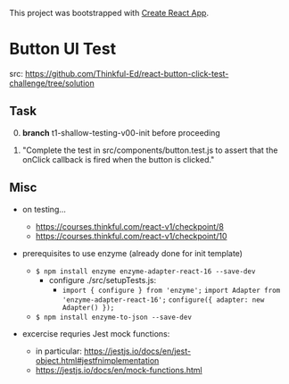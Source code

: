 This project was bootstrapped with [Create React App](https://github.com/facebook/create-react-app).

# Button UI Test
src: https://github.com/Thinkful-Ed/react-button-click-test-challenge/tree/solution

## Task

0. **branch** t1-shallow-testing-v00-init before proceeding

1. "Complete the test in src/components/button.test.js to assert that the onClick callback is fired when the button is clicked."


## Misc

* on testing...
  * https://courses.thinkful.com/react-v1/checkpoint/8
  * https://courses.thinkful.com/react-v1/checkpoint/10

* prerequisites to use enzyme (already done for init template)
  * `$ npm install enzyme enzyme-adapter-react-16 --save-dev`
    * configure ./src/setupTests.js:
      * `import { configure } from 'enzyme';`
      `import Adapter from 'enzyme-adapter-react-16';`
      `configure({ adapter: new Adapter() });`
  * `$ npm install enzyme-to-json --save-dev`


* excercise requries Jest mock functions: 
  * in particular: https://jestjs.io/docs/en/jest-object.html#jestfnimplementation
  * https://jestjs.io/docs/en/mock-functions.html


